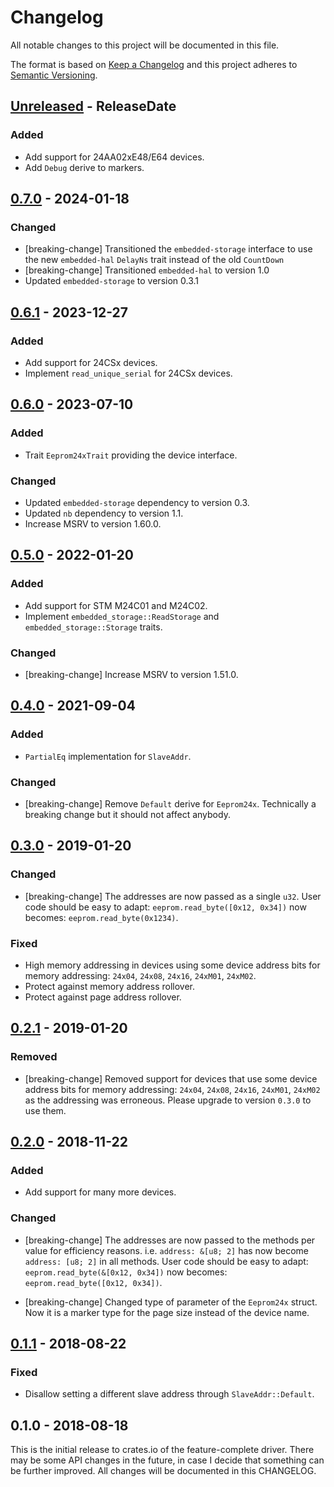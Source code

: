 # Changelog

All notable changes to this project will be documented in this file.

The format is based on [Keep a Changelog](http://keepachangelog.com/en/1.0.0/)
and this project adheres to [Semantic Versioning](http://semver.org/spec/v2.0.0.html).

<!-- next-header -->
## [Unreleased] - ReleaseDate

### Added
- Add support for 24AA02xE48/E64 devices.
- Add `Debug` derive to markers.

## [0.7.0] - 2024-01-18

### Changed
- [breaking-change] Transitioned the `embedded-storage` interface to
  use the new `embedded-hal` `DelayNs` trait instead of the old `CountDown`
- [breaking-change] Transitioned `embedded-hal` to version 1.0
- Updated `embedded-storage` to version 0.3.1

## [0.6.1] - 2023-12-27

### Added
- Add support for 24CSx devices.
- Implement `read_unique_serial` for 24CSx devices.

## [0.6.0] - 2023-07-10

### Added
- Trait `Eeprom24xTrait` providing the device interface.

### Changed
- Updated `embedded-storage` dependency to version 0.3.
- Updated `nb` dependency to version 1.1.
- Increase MSRV to version 1.60.0.

## [0.5.0] - 2022-01-20
### Added
- Add support for STM M24C01 and M24C02.
- Implement `embedded_storage::ReadStorage` and `embedded_storage::Storage` traits.

### Changed
- [breaking-change] Increase MSRV to version 1.51.0.

## [0.4.0] - 2021-09-04
### Added
- `PartialEq` implementation for `SlaveAddr`.

### Changed
- [breaking-change] Remove `Default` derive for `Eeprom24x`.
  Technically a breaking change but it should not affect anybody.

## [0.3.0] - 2019-01-20
### Changed
- [breaking-change] The addresses are now passed as a single `u32`.
User code should be easy to adapt:
`eeprom.read_byte([0x12, 0x34])` now becomes: `eeprom.read_byte(0x1234)`.

### Fixed
- High memory addressing in devices using some device address bits for memory
addressing: `24x04`, `24x08`, `24x16`, `24xM01`, `24xM02`.
- Protect against memory address rollover.
- Protect against page address rollover.

## [0.2.1] - 2019-01-20
### Removed
- [breaking-change] Removed support for devices that use some device address
bits for memory addressing: `24x04`, `24x08`, `24x16`, `24xM01`, `24xM02` as
the addressing was erroneous. Please upgrade to version `0.3.0` to use them.

## [0.2.0] - 2018-11-22
### Added
- Add support for many more devices.

### Changed
- [breaking-change] The addresses are now passed to the methods per value for
efficiency reasons. i.e. `address: &[u8; 2]` has now become `address: [u8; 2]`
in all methods. User code should be easy to adapt:
`eeprom.read_byte(&[0x12, 0x34])` now becomes: `eeprom.read_byte([0x12, 0x34])`.

- [breaking-change] Changed type of parameter of the `Eeprom24x` struct. Now it
is a marker type for the page size instead of the device name.

## [0.1.1] - 2018-08-22
### Fixed
- Disallow setting a different slave address through `SlaveAddr::Default`.

## 0.1.0 - 2018-08-18

This is the initial release to crates.io of the feature-complete driver. There
may be some API changes in the future, in case I decide that something can be
further improved. All changes will be documented in this CHANGELOG.

<!-- next-url -->
[Unreleased]: https://github.com/eldruin/eeprom24x-rs/compare/v0.7.0...HEAD
[0.7.0]: https://github.com/eldruin/eeprom24x-rs/compare/v0.6.1...v0.7.0
[0.6.1]: https://github.com/eldruin/eeprom24x-rs/compare/v0.6.0...v0.6.1
[0.6.0]: https://github.com/eldruin/eeprom24x-rs/compare/v0.5.0...v0.6.0
[0.5.0]: https://github.com/eldruin/eeprom24x-rs/compare/v0.4.0...v0.5.0
[0.4.0]: https://github.com/eldruin/eeprom24x-rs/compare/v0.3.0...v0.4.0
[0.3.0]: https://github.com/eldruin/eeprom24x-rs/compare/v0.2.0...v0.3.0
[0.2.1]: https://github.com/eldruin/eeprom24x-rs/compare/v0.2.0...v0.2.1
[0.2.0]: https://github.com/eldruin/eeprom24x-rs/compare/v0.1.1...v0.2.0
[0.1.1]: https://github.com/eldruin/eeprom24x-rs/compare/v0.1.0...v0.1.1
